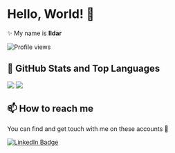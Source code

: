 # Hello, World! 👋

✨ My name is **Ildar**

![Profile views](https://komarev.com/ghpvc/?username=GarifullinII&color=green)

## 📌 GitHub Stats and Top Languages

<p float="center">
  <img  src="https://github-readme-stats.vercel.app/api?username=GarifullinII&show_icons=true&theme=dark&count_private=true&hide=contribs,issue" />
  <img src ="https://github-readme-streak-stats.herokuapp.com?user=GarifullinII&theme=dark&hide_border=true&background=#000000">
</p>

## 📫 How to reach me

You can find and get touch with me on these accounts 👀

[![LinkedIn Badge](https://img.shields.io/badge/GARIFULLIN-follow%20on%20linkedin-blue?style=for-the-badge&logo=linkedin)](https://www.linkedin.com/in/ildar-garifullin-575237221/)
